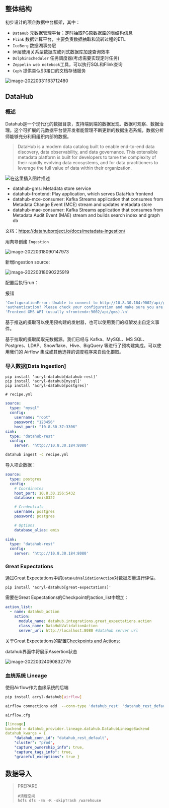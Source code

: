 ## 整体结构

初步设计的项企数据中台框架，其中：

+ `DataHub` 元数据管理平台；定时抽取PG原数据库的表结构信息
+ `Flink` 数据计算平台，主要负责数据抽取和流转过程的ETL
+ `IceBerg` 数据湖事务层
+ `DM`层使用关系型数据库或列式数据库加速查询效率
+ `DolphinScheduler` 任务调度器(考虑需要实现定时任务)
+ `Zeppelin web notebook`工具，可以执行SQL和Flink查询
+ `Ceph` 提供类似S3接口的文档存储服务

![image-20220331163712480](imgs/项企数据中台实践/image-20220331163712480.png)



## DataHub

### 概述

Datahub是一个现代化的数据目录，支持端到端的数据发现、数据可观察、数据治理。这个可扩展的元数据平台使开发者能管理不断更新的数据生态系统，数据分析师能够充分利用组织内部的数据。

> DataHub is a modern data catalog built to enable end-to-end data discovery, data observability, and data governance. This extensible metadata platform is built for developers to tame the complexity of their rapidly evolving data ecosystems, and for data practitioners to leverage the full value of data within their organization.

![在这里插入图片描述](imgs/项企数据中台实践/a2e2e74b8468b441d2010fd8269d0355.JPEG)

- datahub-gms: Metadata store service
- datahub-frontend: Play application, which serves DataHub frontend
- datahub-mce-consumer: Kafka Streams application that consumes from
  Metadata Change Event (MCE) stream and updates metadata store
- datahub-mae-consumer: Kafka Streams application that consumes from
  Metadata Audit Event (MAE) stream and builds search index and graph
  db



文档：https://datahubproject.io/docs/metadata-ingestion/

用向导创建 `Ingestion`

![image-20220318090147973](imgs/项企数据中台实践/image-20220318090147973.png)

新增ingestion source:

![image-20220318090225919](imgs/项企数据中台实践/image-20220318090225919.png)

配置后执行run：

报错

```sh
'ConfigurationError: Unable to connect to http://10.8.30.184:9002/api/gms/config with status_code: 401. Maybe you need to set up '
'authentication? Please check your configuration and make sure you are talking to the DataHub GMS (usually <datahub-gms-host>:8080) or '
'Frontend GMS API (usually <frontend>:9002/api/gms).\n'
```



基于推送的摄取可以使用预构建的发射器，也可以使用我们的框架发出自定义事件。

基于拉取的摄取爬取元数据源。我们已经与 Kafka、MySQL、MS SQL、Postgres、LDAP、Snowflake、Hive、BigQuery 等进行了预构建集成。可以使用我们的 Airflow 集成或其他选择的调度程序来自动化摄取。



### 导入数据[Data Ingestion]

```shell
pip install 'acryl-datahub[datahub-rest]'
pip install 'acryl-datahub[mysql]'
pip install 'acryl-datahub[postgres]'

# recipe.yml
```

```yml
source:
  type: "mysql"
  config:
    username: "root"
    password: "123456"
    host_port: "10.8.30.37:3306"
sink:
  type: "datahub-rest"
  config:
    server: 'http://10.8.30.184:8080'
```

```sh
datahub ingest -c recipe.yml
```

导入项企数据：

```yaml
source:
  type: postgres
  config:
    # Coordinates
    host_port: 10.8.30.156:5432
    database: emis0322

    # Credentials
    username: postgres
    password: postgres

    # Options
    database_alias: emis
    
sink:
  type: "datahub-rest"
  config:
    server: 'http://10.8.30.184:8080'
```



### Great Expectations

通过Great Expectations中的`DataHubValidationAction`对数据质量进行评估。

```
pip install 'acryl-datahub[great-expectations]'
```



需要在Great Expectations的Checkpoint的action_list中增加：

```yaml
action_list:
  - name: datahub_action
    action:
      module_name: datahub.integrations.great_expectations.action
      class_name: DataHubValidationAction
      server_url: http://localhost:8080 #datahub server url
```

关于Great Expectations的配置[Checkpoints and Actions](https://docs.greatexpectations.io/docs/reference/checkpoints_and_actions/);



datahub界面中将展示Assertion状态

![image-20220324090832779](imgs/项企数据中台实践/image-20220324090832779.png)



### 血统系统 Lineage

使用Airflow作为血缘系统的后端

```sh
pip install acryl-datahub[airflow]

airflow connections add  --conn-type 'datahub_rest' 'datahub_rest_default' --conn-host 'http://localhost:8080'

```

`airflow.cfg`

```yaml
[lineage]
backend = datahub_provider.lineage.datahub.DatahubLineageBackend
datahub_kwargs = {
    "datahub_conn_id": "datahub_rest_default",
    "cluster": "prod",
    "capture_ownership_info": true,
    "capture_tags_info": true,
    "graceful_exceptions": true }
```



## 数据导入

> PREPARE
>
> ```shell
> #清理空间
> hdfs dfs -rm -R -skipTrash /warehouse
> ```
>
> 

